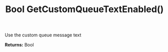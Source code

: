 ﻿---
uid: crmscript_ref_NSChatTopicEntity_GetCustomQueueTextEnabled
title: Bool GetCustomQueueTextEnabled()
intellisense: NSChatTopicEntity.GetCustomQueueTextEnabled
keywords: NSChatTopicEntity, GetCustomQueueTextEnabled
so.topic: reference
---

Use the custom queue message text

**Returns:** Bool


